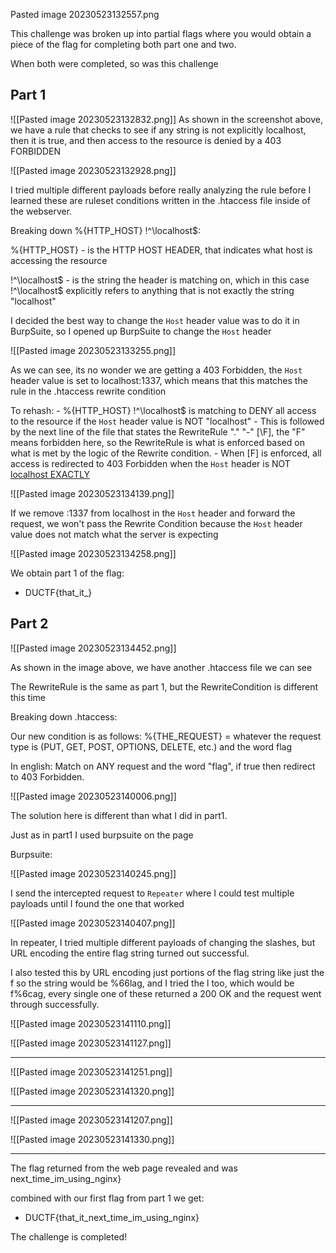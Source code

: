 Pasted image 20230523132557.png

This challenge was broken up into partial flags where you would obtain a piece of the flag for completing both part one and two. 

When both were completed, so was this challenge




## Part 1

 ![[Pasted image 20230523132832.png]]
 As shown in the screenshot above, we have a rule that checks to see if any string is not explicitly localhost, then it is true, and then access to the resource is denied by a 403 FORBIDDEN 


![[Pasted image 20230523132928.png]]


I tried multiple different payloads before really analyzing the rule before I learned these are ruleset conditions written in the .htaccess file inside of the webserver. 


Breaking down %{HTTP_HOST} !^\localhost$:

%{HTTP_HOST} - is the HTTP HOST HEADER, that indicates what host is accessing the resource

!^\localhost$ - is the string the header is matching on, which in this case !^\localhost$ explicitly refers to anything that is not exactly the string "localhost"


I decided the best way to change the `Host` header value was to do it in BurpSuite, so I opened up BurpSuite to change the `Host` header

![[Pasted image 20230523133255.png]]


As we can see, its no wonder we are getting a 403 Forbidden, the `Host` header value is set to localhost:1337, which means that this matches the rule in the .htaccess rewrite condition

To rehash: 
	- %{HTTP_HOST} !^\localhost$ is matching to DENY all access to the resource if the `Host` header value is NOT "localhost"
	- This is followed by the next line of the file that states the RewriteRule "." "-" \[\F\], the "F" means forbidden here, so the RewriteRule is what is enforced based on what is met by the logic of the Rewrite condition. 
	- When \[F] is enforced, all access is redirected to 403 Forbidden when the `Host` header is NOT <u>localhost EXACTLY</u>



![[Pasted image 20230523134139.png]]

If we remove :1337 from localhost in the `Host` header and forward the request, we won't pass the Rewrite Condition because the `Host` header value does not match what the server is expecting

![[Pasted image 20230523134258.png]]


We obtain part 1 of the flag:

- DUCTF{that_it_}






## Part 2


![[Pasted image 20230523134452.png]]


As shown in the image above, we have another .htaccess file we can see

The RewriteRule is the same as part 1, but the RewriteCondition is different this time


Breaking down .htaccess:

Our new condition is as follows:
%{THE_REQUEST} = whatever the request type is (PUT, GET, POST, OPTIONS, DELETE, etc.)
and the word flag

In english: Match on ANY request and the word "flag", if true then redirect to 403 Forbidden.

![[Pasted image 20230523140006.png]]


The solution here is different than what I did in part1.


Just as in part1 I used burpsuite on the page 



Burpsuite:


![[Pasted image 20230523140245.png]]

I send the intercepted request to `Repeater` where I could test multiple payloads until I found the one that worked



![[Pasted image 20230523140407.png]]

In repeater, I tried multiple different payloads of changing the slashes, but URL encoding the entire flag string turned out successful.

I also tested this by URL encoding just portions of the flag string like just the f so the string would be %66lag,
and I tried the l too, which would be f%6cag, every single one of these returned a 200 OK and the request went through successfully.


![[Pasted image 20230523141110.png]]

![[Pasted image 20230523141127.png]]

----


![[Pasted image 20230523141251.png]]

![[Pasted image 20230523141320.png]]



---


![[Pasted image 20230523141207.png]]

![[Pasted image 20230523141330.png]]

---



The flag returned from the web page revealed and was next_time_im_using_nginx}

combined with our first flag from part 1 we get:


- DUCTF{that_it_next_time_im_using_nginx}


The challenge is completed!
